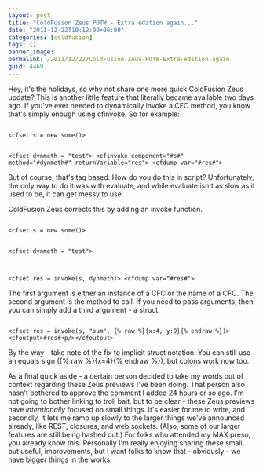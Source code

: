 ```yaml
---
layout: post
title: "ColdFusion Zeus POTW - Extra edition again..."
date: "2011-12-22T10:12:00+06:00"
categories: [coldfusion]
tags: []
banner_image: 
permalink: /2011/12/22/ColdFusion-Zeus-POTW-Extra-edition-again
guid: 4469
---
```


Hey, it's the holidays, so why not share one more quick ColdFusion Zeus update? This is another little feature that literally became available two days ago. If you've ever needed to dynamically invoke a CFC method, you know that's simply enough using cfinvoke. So for example:
<!--more-->
<p/>

<code>
&lt;cfset s = new some()&gt;

&lt;cfset dynmeth = "test"&gt;
&lt;cfinvoke component="#s#" method="#dynmeth#" returnVariable="res"&gt;
&lt;cfdump var="#res#"&gt;
</code>

<p>

But of course, that's tag based. How do you do this in script? Unfortunately, the only way to do it was with evaluate, and while evaluate isn't as slow as it used to be, it can get messy to use.

<p>

ColdFusion Zeus corrects this by adding an invoke function. 

<p>

<code>
&lt;cfset s = new some()&gt;

&lt;cfset dynmeth = "test"&gt;

&lt;cfset res = invoke(s, dynmeth)&gt;
&lt;cfdump var="#res#"&gt;
</code>

<p>

The first argument is either an instance of a CFC or the name of a CFC. The second argument is the method to call. If you need to pass arguments, then you can simply add a third argument - a struct.

<p>

<code>
&lt;cfset res = invoke(s, "sum", {% raw %}{x:4, y:9}{% endraw %})&gt;
&lt;cfoutput&gt;#res#&lt;p/&gt;&lt;/cfoutput&gt;
</code>

<p>

By the way - take note of the fix to implicit struct notation. You can still use an equals sign ({% raw %}{x=4}{% endraw %}), but colons work now too.

<p>

As a final quick aside - a certain person decided to take my words out of context regarding these Zeus previews I've been doing. That person also hasn't bothered to approve the comment I added 24 hours or so ago. I'm not going to bother linking to troll bait, but to be clear - these Zeus previews have <i>intentionally</i> focused on small things. It's easier for me to write, and secondly, it lets me ramp up slowly to the larger things we've announced already, like REST, closures, and web sockets. (Also, some of our larger features are still being hashed out.) For folks who attended my MAX preso, you already know this. Personally I'm really enjoying sharing these small, but useful, improvements, but I want folks to know that - obviously - we have bigger things in the works.
